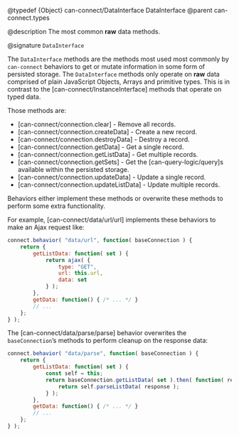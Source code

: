 @typedef {Object} can-connect/DataInterface DataInterface
@parent can-connect.types

@description The most common __raw__ data methods.

@signature `DataInterface`

The `DataInterface` methods are the methods most used most commonly
by `can-connect` behaviors to get or mutate information in some form of
persisted storage.  The `DataInterface` methods only operate on __raw__
data comprised of plain JavaScript Objects, Arrays and primitive types.
This is in contrast to the [can-connect/InstanceInterface] methods that
operate on typed data.

Those methods are:

- [can-connect/connection.clear] - Remove all records.
- [can-connect/connection.createData] - Create a new record.
- [can-connect/connection.destroyData] - Destroy a record.
- [can-connect/connection.getData] - Get a single record.
- [can-connect/connection.getListData] - Get multiple records.
- [can-connect/connection.getSets] - Get the [can-query-logic/query]s available within the persisted storage.
- [can-connect/connection.updateData] - Update a single record.
- [can-connect/connection.updateListData] - Update multiple records.

Behaviors either implement these methods or overwrite these methods to perform some
extra functionality.  

For example, [can-connect/data/url/url] implements these behaviors to
make an Ajax request like:

```js
connect.behavior( "data/url", function( baseConnection ) {
	return {
		getListData: function( set ) {
			return ajax( {
				type: "GET",
				url: this.url,
				data: set
			} );
		},
		getData: function() { /* ... */ }
		// ...
	};
} );
```

The [can-connect/data/parse/parse] behavior overwrites the `baseConnection`’s methods to
perform cleanup on the response data:

```js
connect.behavior( "data/parse", function( baseConnection ) {
	return {
		getListData: function( set ) {
			const self = this;
			return baseConnection.getListData( set ).then( function( response ) {
				return self.parseListData( response );
			} );
		},
		getData: function() { /* ... */ }
		// ...
	};
} );
```
